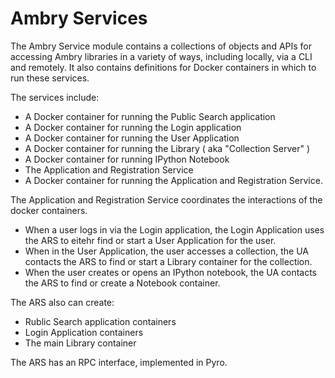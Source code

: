 
Ambry Services
==============

The Ambry Service module contains a collections of objects and APIs for accessing Ambry libraries in a variety of ways, including locally, via a CLI and remotely. It also contains definitions for Docker containers in which to run these services. 

The services include:

- A Docker container for running the Public Search application
- A Docker container for running the Login application
- A Docker container for running the User Application
- A Docker container for running the Library ( aka "Collection Server" ) 
- A Docker container for running IPython Notebook
- The Application and Registration Service
- A Docker container for running the Application and Registration Service. 

The Application and Registration Service coordinates the interactions of the docker containers. 

- When a user logs in via the Login application, the Login Application uses the ARS to eitehr find or start a User Application for the user. 
- When in the User Application, the user accesses a collection, the UA contacts the ARS to find or start a Library container for the collection. 
- When the user creates or opens an IPython notebook, the UA contacts the ARS to find or create a Notebook container. 

The ARS also can create:
- Rublic Search application containers
- Login Application containers
- The main Library container

The ARS has an RPC interface, implemented in Pyro. 
